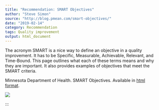 ```yaml
---
title: "Recommendation: SMART Objectives"
author: "Steve Simon"
source: "http://blog.pmean.com/smart-objectives/"
date: "2019-02-14"
category: Recommendation
tags: Quality improvement
output: html_document
---
```


The acronym SMART is a nice way to define an objective in a quality
improvement. It has to be Specific, Measurable, Achievable, Relevant,
and Time-Bound. This page outlines what each of these terms means and
why they are important. It also provides examples of objectives that
meet the SMART criteria.

<!---More--->

Minnesota Department of Health. SMART Objectives. Available in [html
format](http://www.health.state.mn.us/divs/opi/qi/toolbox/objectives.html).

![](../../images/smart-objectives01.png)


:::

